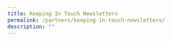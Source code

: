 ```yaml
---
title: Keeping In Touch Newsletters
permalink: /partners/keeping-in-touch-newsletters/
description: ""
---
```

